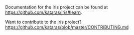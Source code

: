 Documentation for the Iris project can be found at
<https://github.com/kataras/iris#learn>.

Want to contribute to the Iris project?
<https://github.com/kataras/blob/master/CONTRIBUTING.md>